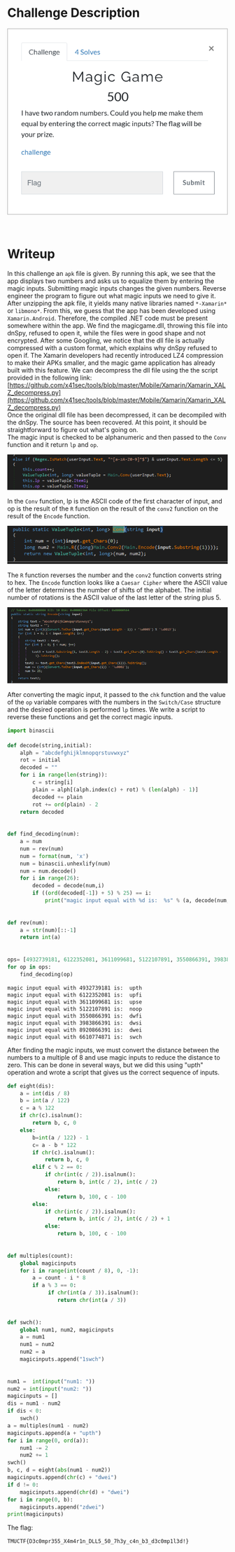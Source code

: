 # Challenge Description
<p align="center">
  <img src="Challenge.png">
</p>
<br>

# Writeup
In this challenge an `apk` file is given. By running this apk, we see that the app displays two numbers and asks us to equalize them by entering the magic inputs. 
Submitting magic inputs changes the given numbers. Reverse engineer the program to figure out what magic inputs we need to give it.  
After unzipping the apk file, it yields many native libraries named `*-Xamarin*` or `libmono*`.
From this, we guess that the app has been developed using `Xamarin.Android`.
Therefore, the compiled .NET code must be present somewhere within the app.
We find the magicgame.dll, throwing this file into dnSpy, refused to open it, while the files were in good shape and not encrypted.
After some Googling, we notice that the dll file is actually compressed with a custom format, which explains why dnSpy refused to open if.
The Xamarin developers had recently introduced LZ4 compression to make their APKs smaller, and the magic game application has already built with this feature.
We can decompress the dll file using the the script provided in the following link:  
[https://github.com/x41sec/tools/blob/master/Mobile/Xamarin/Xamarin_XALZ_decompress.py](https://github.com/x41sec/tools/blob/master/Mobile/Xamarin/Xamarin_XALZ_decompress.py)  
Once the original dll file has been decompressed, it can be decompiled with the dnSpy.
The source has been recovered. At this point, it should be straightforward to figure out what's going on.  
The magic input is checked to be alphanumeric and then passed to the `Conv` function and it return `lp` and `op`.  
<p align="center">
  <img src="Writeup Files/1.png">
</p>   

In the `Conv` function, lp is the ASCII code of the first character of input, and op is the result of the `R` function on the result of the `conv2` function on the result of the `Encode` function.  
<p align="center">
  <img src="Writeup Files/2.png">
</p>

The `R` function reverses the number and the `conv2` function converts string to hex.
The `Encode` function looks like a `Caesar Cipher` where the ASCII value of the letter determines the number of shifts of the alphabet.
The initial number of rotations is the ASCII value of the last letter of the string plus 5.
<p align="center">
  <img src="Writeup Files/3.png">
</p>

After converting the magic input, it passed to the `chk` function and the value of the `op` variable compares with the numbers in the `Switch/Case` structure and the desired operation is performed `lp` times.
We write a script to reverse these functions and get the correct magic inputs.
```python
import binascii

def decode(string,initial):
    alph = "abcdefghijklmnopqrstuvwxyz"
    rot = initial
    decoded = ""
    for i in range(len(string)):
        c = string[i]
        plain = alph[(alph.index(c) + rot) % (len(alph) - 1)]
        decoded += plain
        rot += ord(plain) - 2
    return decoded  


def find_decoding(num):
    a = num
    num = rev(num)
    num = format(num, 'x')
    num = binascii.unhexlify(num)
    num = num.decode()
    for i in range(26):
        decoded = decode(num,i)
        if ((ord(decoded[-1]) + 5) % 25) == i:
            print("magic input equal with %d is:  %s" % (a, decode(num,i)))


def rev(num):
    a = str(num)[::-1]
    return int(a)


ops= [4932739181, 6122352081, 3611099681, 5122107891, 3550866391, 3983866391, 8920866391, 6610774871]
for op in ops:
    find_decoding(op)
```   
```
magic input equal with 4932739181 is:  upth
magic input equal with 6122352081 is:  upfi
magic input equal with 3611099681 is:  upse
magic input equal with 5122107891 is:  noop
magic input equal with 3550866391 is:  dwfi
magic input equal with 3983866391 is:  dwsi
magic input equal with 8920866391 is:  dwei
magic input equal with 6610774871 is:  swch
```  
After finding the magic inputs, we must convert the distance between the numbers to a multiple of 8 and use magic inputs to reduce the distance to zero.
This can be done in several ways, but we did this using "upth" operation and wrote a script that gives us the correct sequence of inputs.
```python
def eight(dis):
    a = int(dis / 8)
    b = int(a / 122)
    c = a % 122
    if chr(c).isalnum():
        return b, c, 0
    else:
        b=int(a / 122) - 1
        c= a - b * 122
        if chr(c).isalnum():
            return b, c, 0
        elif c % 2 == 0:
            if chr(int(c / 2)).isalnum():
                return b, int(c / 2), int(c / 2)
            else:
                return b, 100, c - 100
        else:
            if chr(int(c / 2)).isalnum():
                return b, int(c / 2), int(c / 2) + 1 
            else:
                return b, 100, c - 100


def multiples(count):
    global magicinputs
    for i in range(int(count / 8), 0, -1):
        a = count - i * 8
        if a % 3 == 0:
             if chr(int(a / 3)).isalnum():
                return chr(int(a / 3))


def swch():
    global num1, num2, magicinputs
    a = num1
    num1 = num2
    num2 = a
    magicinputs.append("1swch")


num1 =  int(input("num1: "))
num2 = int(input("num2: "))
magicinputs = []
dis = num1 - num2
if dis < 0:
    swch()
a = multiples(num1 - num2)
magicinputs.append(a + "upth")
for i in range(0, ord(a)):
    num1 -= 2
    num2 += 1
swch()
b, c, d = eight(abs(num1 - num2))
magicinputs.append(chr(c) + "dwei")
if d != 0:
    magicinputs.append(chr(d) + "dwei")
for i in range(0, b):
    magicinputs.append("zdwei")
print(magicinputs)
```   
The flag:
```
TMUCTF{D3c0mpr355_X4m4r1n_DLL5_50_7h3y_c4n_b3_d3c0mp1l3d!}
```
